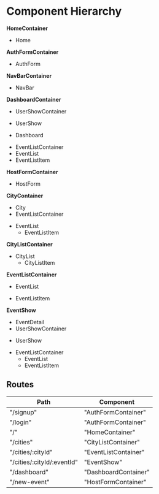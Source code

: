 # Component Hierarchy

**HomeContainer**
 - Home

 **AuthFormContainer**
 - AuthForm

 **NavBarContainer**
 - NavBar

 **DashboardContainer**
 - UserShowContainer
  + UserShow
 - Dashboard
  + EventListContainer
   + EventList
   + EventListItem

 **HostFormContainer**
 - HostForm

**CityContainer**
  - City
 - EventListContainer
  + EventList
    + EventListItem

**CityListContainer**
  - CityList
    + CityListItem

**EventListContainer**
 - EventList
  + EventListItem

**EventShow**
  - EventDetail
 - UserShowContainer
  + UserShow
- EventListContainer
    + EventList
    + EventListItem

## Routes

|Path   | Component   |
|-------|-------------|
| "/signup" | "AuthFormContainer" |
| "/login" | "AuthFormContainer" |
| "/" | "HomeContainer" |
| "/cities" | "CityListContainer" |
| "/cities/:cityId" | "EventListContainer" |
| "/cities/:cityId/:eventId" | "EventShow" |
| "/dashboard" | "DashboardContainer"
| "/new-event" | "HostFormContainer" |
